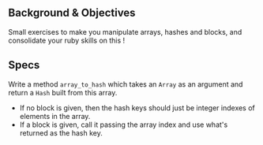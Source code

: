 ## Background & Objectives

Small exercises to make you manipulate arrays, hashes and blocks, and consolidate your ruby skills on this !

## Specs

Write a method `array_to_hash` which takes an `Array` as an argument
and return a `Hash` built from this array.

- If no block is given, then the hash keys should just be integer indexes of elements in the array.
- If a block is given, call it passing the array index and use what's returned as the hash key.

